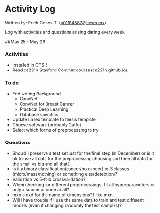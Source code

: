 # Activity Log
Written by: Erick Cobos T. (a01184587@itesm.mx)

Log with activities and questions arising during every week

##May 25 - May 26
### Activities
* Installed in CTS 5
* Read cs231n Stanford Convnet course (cs231n.github.io).

### To do
* End writing Background
	* ConvNet
	* ConvNet for Breast Cancer
	* Practical Deep Learning
	* Database specifics
* Update LaTex template to thesis template
* Choose software (probably Caffe)
* Select which forms of preprocessing to try

### Questions
* Should I preserve a test set just for the final step (in December) or is it ok to use all data for the preprocessing choosing and then all data for the small vs big and all that?. 
* Is it a binary classification(cancer/no cancer) or 3 classes (micro/mass/nothing) or something else(detection)?
* Validation vs 5-fold crossvalidation?
* When checking for different preprocessings, fit all hyperparameters or only a subset or none at all?
* mxn o nxd for the name of dimensions?  I like mxn.
* Will I have trouble if I use the same data to train and test different models (even if changing randomly the test samples)?
